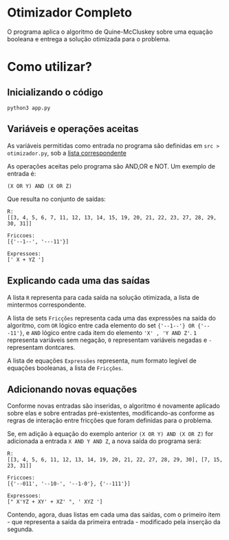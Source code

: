 # Otimizador Completo

O programa aplica o algoritmo de Quine-McCluskey sobre uma equação booleana e entrega a solução otimizada para o problema.

# Como utilizar?

## Inicializando o código
```
python3 app.py
```

## Variáveis e operações aceitas

As variáveis permitidas como entrada no programa são definidas em `src > otimizador.py`, sob a [lista correspondente](https://github.com/brunolima2696/otimizador_completo/blob/339c0f60636665cf434480963c3428cea89f65dd/src/otimizador.py#L10)

As operações aceitas pelo programa são AND,OR e NOT. Um exemplo de entrada é:

```
(X OR Y) AND (X OR Z)
```

Que resulta no conjunto de saídas:

```
R: 
[[3, 4, 5, 6, 7, 11, 12, 13, 14, 15, 19, 20, 21, 22, 23, 27, 28, 29, 30, 31]]

Friccoes:
[{'--1--', '---11'}]

Expressoes:
[' X + YZ ']
```

## Explicando cada uma das saídas

A lista `R` representa para cada saída na solução otimizada, a lista de mintermos correspondente.

A lista de sets `Fricções` representa cada uma das expressões na saída do algoritmo, com `OR` lógico entre cada elemento do set `{'--1--'} OR {'---11'}`, e `AND` lógico entre cada item do elemento `'X' , 'Y AND Z'`. `1` representa variáveis sem negação, `0` representam variáveis negadas e `-` representam dontcares.

A lista de equações `Expressões` representa, num formato legível de equações booleanas, a lista de `Fricções`.

## Adicionando novas equações

Conforme novas entradas são inseridas, o algoritmo é novamente aplicado sobre elas e sobre entradas pré-existentes, modificando-as conforme as regras de interação entre fricções que foram definidas para o problema.

Se, em adição à equação do exemplo anterior `(X OR Y) AND (X OR Z)` for adicionada a entrada `X AND Y AND Z`, a nova saída do programa será:

```
R: 
[[3, 4, 5, 6, 11, 12, 13, 14, 19, 20, 21, 22, 27, 28, 29, 30], [7, 15, 23, 31]]

Friccoes:
[{'--011', '--10-', '--1-0'}, {'--111'}]

Expressoes:
[" X'YZ + XY' + XZ' ", ' XYZ ']
```

Contendo, agora, duas listas em cada uma das saídas, com o primeiro item - que representa a saída da primeira entrada - modificado pela inserção da segunda.